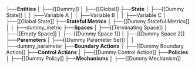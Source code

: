 ├──**Entities**
│   ├──[[Dummy]]
│   ├──[[Global]]
├──**State**
│   ├──[[Dummy State]]
│   │   ├──Variable A
│   │   ├──Variable B
│   │   ├──Variable C
│   ├──[[Global State]]
├──**Stateful Metrics**
│   ├──[[Dummy Stateful Metrics]]
│   │   ├──dummy_metric
├──**Spaces**
│   ├──[[Terminating Space]]
│   ├──[[Empty Space]]
│   ├──[[Dummy Space 1]]
│   ├──[[Dummy Space 2]]
├──**Parameters**
│   ├──[[Dummy Parameter Set]]
│   │   ├──dummy_parameter
├──**Boundary Actions**
│   ├──[[Dummy Boundary Action]]
├──**Control Actions**
│   ├──[[Dummy Control Action]]
├──**Policies**
│   ├──[[Dummy Policy]]
├──**Mechanisms**
│   ├──[[Dummy Mechanism]]
